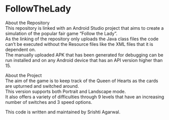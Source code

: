 # FollowTheLady

About the Repository  
This repository is linked with an Android Studio project that aims to create a simulation of the popular fair game “Follow the Lady”.   
As the linking of the repository only uploads the Java class files the code can’t be executed without the Resource files like the XML files that it is dependent on.  
The manually uploaded APK that has been generated for debugging can be run installed and  on any Android device that has an API version higher than 15.   

About the Project  
The aim of the game is to keep track of the Queen of Hearts as the cards are upturned and switched around.   
This version supports both Portrait and Landscape mode.  
It also offers a variety of difficulties through 9 levels that have an increasing number of switches and 3 speed options.  


This code is written and maintained by Srishti Agarwal.  
